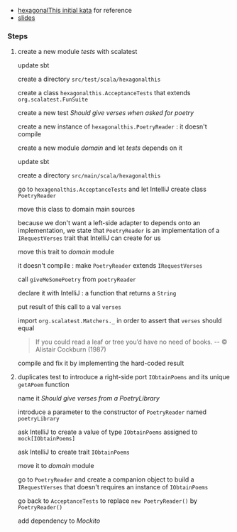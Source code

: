  - [hexagonalThis initial kata](https://github.com/tpierrain/hexagonalThis) for reference
 - [slides](doc/reveal.js-3.8.0/index.html)

### Steps

1. create a new module _tests_ with scalatest

   update sbt

   create a directory `src/test/scala/hexagonalthis`
   
   create a class `hexagonalthis.AcceptanceTests` that extends `org.scalatest.FunSuite`
   
   create a new test _Should give verses when asked for poetry_
   
   create a new instance of `hexagonalthis.PoetryReader` : it doesn't compile
   
   create a new module _domain_ and let _tests_ depends on it
   
   update sbt
   
   create a directory `src/main/scala/hexagonalthis`
   
   go to `hexagonalthis.AcceptanceTests` and let IntelliJ create class `PoetryReader`
   
   move this class to domain main sources
   
   because we don't want a left-side adapter to depends onto an implementation, we state that `PoetryReader` is an
   implementation of a `IRequestVerses` trait that IntelliJ can create for us
   
   move this trait to _domain_ module
   
   it doesn't compile : make `PoetryReader` extends `IRequestVerses`
   
   call `giveMeSomePoetry` from `poetryReader`
   
   declare it with IntelliJ : a function that returns a `String`
   
   put result of this call to a val `verses`
   
   import `org.scalatest.Matchers._` in order to assert that `verses` should equal
   
   > If you could read a leaf or tree
   > you’d have no need of books.
   > -- © Alistair Cockburn (1987)
   
   compile and fix it by implementing the hard-coded result
   
2. duplicates test to introduce a right-side port `IObtainPoems` and its unique `getAPoem` function

   name it _Should give verses from a PoetryLibrary_
   
   introduce a parameter to the constructor of `PoetryReader` named `poetryLibrary`
   
   ask IntelliJ to create a value of type `IObtainPoems` assigned to `mock[IObtainPoems]`
   
   ask IntelliJ to create trait `IObtainPoems`
   
   move it to _domain_ module
   
   go to `PoetryReader` and create a companion object to build a `IRequestVerses` that doesn't requires an instance of
   `IObtainPoems`
   
   go back to `AcceptanceTests` to replace `new PoetryReader()` by `PoetryReader()`
   
   add dependency to _Mockito_